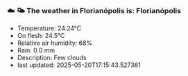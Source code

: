 ### ☁️ 🌤️  The weather in Florianópolis is: Florianópolis

- Temperature: 24.24°C
- On flesh: 24.5°C
- Relative air humidity: 68%
- Rain: 0.0 mm
- Description: Few clouds
- last updated: 2025-05-20T17:15:43.527361
